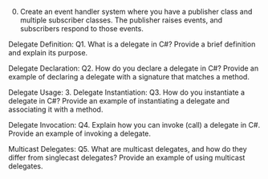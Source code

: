 0. Create an event handler system where you have a publisher class and multiple subscriber classes. The publisher raises events, and subscribers respond to those events.

Delegate Definition:
Q1. What is a delegate in C#? Provide a brief definition and explain its purpose.

Delegate Declaration:
Q2. How do you declare a delegate in C#? Provide an example of declaring a delegate with a signature that matches a method.

Delegate Usage: 3. Delegate Instantiation:
Q3. How do you instantiate a delegate in C#? Provide an example of instantiating a delegate and associating it with a method.

Delegate Invocation:
Q4. Explain how you can invoke (call) a delegate in C#. Provide an example of invoking a delegate.

Multicast Delegates:
Q5. What are multicast delegates, and how do they differ from singlecast delegates? Provide an example of using multicast delegates.
